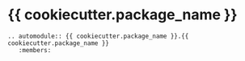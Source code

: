 # {{ cookiecutter.package_name }}

```{eval-rst}
.. automodule:: {{ cookiecutter.package_name }}.{{ cookiecutter.package_name }}
   :members: 
```
